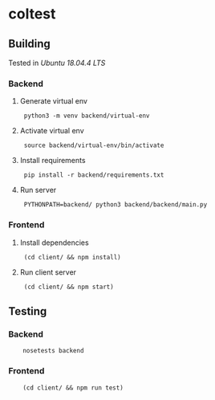 # coltest

## Building

Tested in *Ubuntu 18.04.4 LTS*

### Backend

1. Generate virtual env

        python3 -m venv backend/virtual-env

2. Activate virtual env

        source backend/virtual-env/bin/activate

3. Install requirements

        pip install -r backend/requirements.txt

4. Run server

        PYTHONPATH=backend/ python3 backend/backend/main.py

### Frontend

1. Install dependencies

        (cd client/ && npm install)

2. Run client server

        (cd client/ && npm start)

## Testing

### Backend

        nosetests backend

### Frontend

        (cd client/ && npm run test)